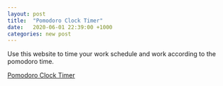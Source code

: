 ```yaml
---
layout: post
title:  "Pomodoro Clock Timer"
date:   2020-06-01 22:39:00 +1000
categories: new post
---
```

Use this website to time your work schedule and work according to the pomodoro time.

[Pomodoro Clock Timer](https://mithileshd27.github.io/pomodoro-clock/)
